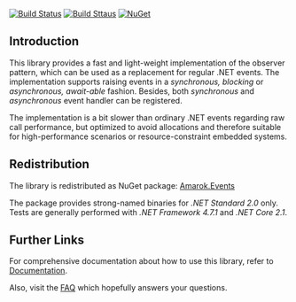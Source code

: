 [![Build Status](https://dev.azure.com/amarok79/Amarok.Events/_apis/build/status/Amarok79.Events)](https://dev.azure.com/amarok79/Amarok.Events/_build/latest?definitionId=1)
[![Build Sttaus](https://sonarcloud.io/api/project_badges/measure?project=Amarok79_Events&metric=alert_status)](https://sonarcloud.io/dashboard?id=Amarok79_Events)
[![NuGet](https://img.shields.io/nuget/v/Amarok.Events.svg?logo=)](https://www.nuget.org/packages/Amarok.Events/)

## Introduction

This library provides a fast and light-weight implementation of the observer pattern, which can be used as a replacement for regular .NET events. The implementation supports raising events in a *synchronous, blocking* or *asynchronous, await-able* fashion. Besides, both *synchronous* and *asynchronous* event handler can be registered.

The implementation is a bit slower than ordinary .NET events regarding raw call performance, but optimized to avoid allocations and therefore suitable for high-performance scenarios or resource-constraint embedded systems.


## Redistribution

The library is redistributed as NuGet package: [Amarok.Events](https://www.nuget.org/packages/Amarok.Events/)

The package provides strong-named binaries for *.NET Standard 2.0* only. Tests are generally performed with *.NET Framework 4.7.1* and *.NET Core 2.1*.


## Further Links

For comprehensive documentation about how to use this library, refer to [Documentation](doc/Documentation.md).

Also, visit the [FAQ](doc/FAQ.md) which hopefully answers your questions.
